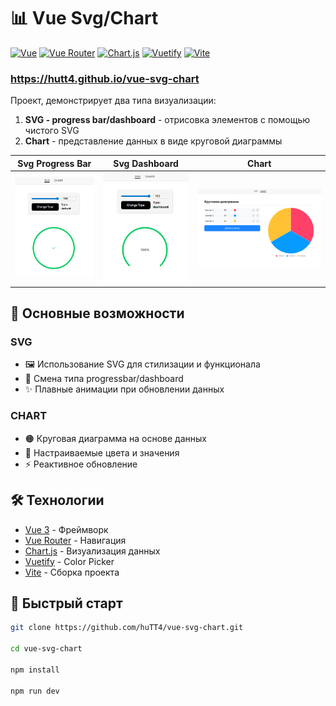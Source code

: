 # 📊 Vue Svg/Chart

[![Vue](https://img.shields.io/badge/Vue-555555?logo=vuedotjs)](https://vuejs.org/)
[![Vue Router](https://img.shields.io/badge/Vue_Router-555555?logo=vue.js)](https://router.vuejs.org/)
[![Chart.js](https://img.shields.io/badge/Chart.js-555555?logo=chartdotjs)](https://www.chartjs.org/)
[![Vuetify](https://img.shields.io/badge/Vuetify-555555?logo=vuetify)](https://vuetifyjs.com/)
[![Vite](https://img.shields.io/badge/Vite-555555?logo=vite)](https://vitejs.dev/)

### https://hutt4.github.io/vue-svg-chart

Проект, демонстрирует два типа визуализации:

1. **SVG - progress bar/dashboard** - отрисовка элементов с помощью чистого SVG
2. **Chart** - представление данных в виде круговой диаграммы

| Svg Progress Bar                                     | Svg Dashboard                                   | Chart                           |
| ---------------------------------------------------- | ----------------------------------------------- | ------------------------------- |
| ![Svg Progress Bar](screenshots/svg-progressbar.png) | ![Svg Dashboard](screenshots/svg-dashboard.png) | ![Chart](screenshots/chart.png) |

## 🌟 Основные возможности

### SVG

- 🖼️ Использование SVG для стилизации и функционала
- 🔁 Смена типа progressbar/dashboard
- ✨ Плавные анимации при обновлении данных

### CHART

- 🟠 Круговая диаграмма на основе данных
- 🎨 Настраиваемые цвета и значения
- ⚡ Реактивное обновление

## 🛠 Технологии

- [Vue 3](https://vuejs.org/) - Фреймворк
- [Vue Router](https://router.vuejs.org/) - Навигация
- [Chart.js](https://www.chartjs.org/) - Визуализация данных
- [Vuetify](https://vuetifyjs.com/) - Color Picker
- [Vite](https://vitejs.dev/) - Сборка проекта

## 🚀 Быстрый старт

```bash
git clone https://github.com/huTT4/vue-svg-chart.git

cd vue-svg-chart

npm install

npm run dev
```
